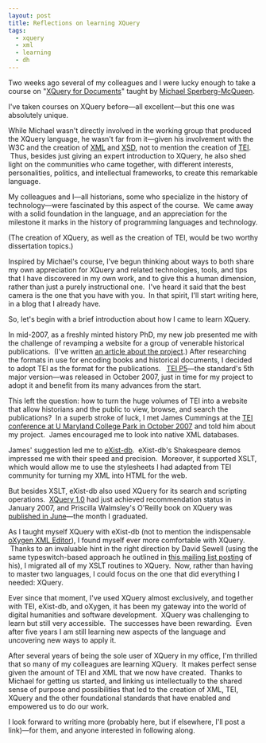 ```yaml
---
layout: post
title: Reflections on learning XQuery
tags:
  - xquery
  - xml
  - learning
  - dh
---
```

Two weeks ago several of my colleagues and I were lucky enough to take a
course on "[XQuery for
Documents](http://www.blackmesatech.com/2013/04/xquery/)" taught by [Michael
Sperberg-McQueen](http://cmsmcq.com/).

I've taken courses on XQuery before—all excellent—but this one was absolutely
unique.

While Michael wasn't directly involved in the working group that produced the
XQuery language, he wasn't far from it—given his involvement with the W3C and
the creation of [XML](http://www.w3.org/TR/REC-xml/) and
[XSD](http://www.w3.org/TR/xmlschema11-1/), not to mention the creation of
[TEI](http://www.tei-c.org/).  Thus, besides just giving an expert
introduction to XQuery, he also shed light on the communities who came
together, with different interests, personalities, politics, and intellectual
frameworks, to create this remarkable language.

My colleagues and I—all historians, some who specialize in the history of
technology—were fascinated by this aspect of the course.  We came away with a
solid foundation in the language, and an appreciation for the milestone it
marks in the history of programming languages and technology.

(The creation of XQuery, as well as the creation of TEI, would be two worthy
dissertation topics.)

Inspired by Michael's course, I've begun thinking about ways to both share my
own appreciation for XQuery and related technologies, tools, and tips that I
have discovered in my own work, and to give this a human dimension, rather
than just a purely instructional one.  I've heard it said that the best camera
is the one that you have with you.  In that spirit, I'll start writing here,
in a blog that I already have.

So, let's begin with a brief introduction about how I came to learn XQuery.

In mid-2007, as a freshly minted history PhD, my new job presented me with the
challenge of revamping a website for a group of venerable historical
publications.  (I've written [an article about the
project](https://knowledge.uchicago.edu/record/457).)
After researching the formats in use for encoding books and historical
documents, I decided to adopt TEI as the format for the publications.   [TEI
P5](http://www.tei-c.org/Guidelines/P5/)—the standard's 5th major version—was
released in October 2007, just in time for my project to adopt it and benefit
from its many advances from the start.

This left the question: how to turn the huge volumes of TEI into a website
that allow historians and the public to view, browse, and search the
publications?  In a superb stroke of luck, I met James Cummings at the [TEI
conference at U Maryland College Park in October
2007](http://www.tei-c.org/Membership/Meetings/2007/) and told him about my
project.  James encouraged me to look into native XML databases.

James' suggestion led me to [eXist-db](https://exist-db.org/).  eXist-db's
Shakespeare demos impressed me with their speed and precision.  Moreover, it
supported XSLT, which would allow me to use the stylesheets I had adapted from
TEI community for turning my XML into HTML for the web.

But besides XSLT, eXist-db also used XQuery for its search and scripting
operations.  [XQuery 1.0](http://www.w3.org/TR/xquery/) had just achieved
recommendation status in January 2007, and Priscilla Walmsley's O'Reilly book
on XQuery was [published in
June](http://shop.oreilly.com/product/9780596006341.do)—the month I graduated.

As I taught myself XQuery with eXist-db (not to mention the indispensable
[oXygen XML Editor](https://oxygenxml.com/)), I found myself ever more
comfortable with XQuery.  Thanks to an invaluable hint in the right direction
by David Sewell (using the same typeswitch-based approach he outlined in [this
mailing list posting](http://developer.marklogic.com/pipermail/general/2008-August/001706.html)
of his), I migrated all of my XSLT routines to XQuery.  Now,
rather than having to master two languages, I could focus on the one that did
everything I needed: XQuery.

Ever since that moment, I've used XQuery almost exclusively, and together with
TEI, eXist-db, and oXygen, it has been my gateway into the world of digital
humanities and software development.  XQuery was challenging to learn but
still very accessible.  The successes have been rewarding.  Even after five
years I am still learning new aspects of the language and uncovering new ways
to apply it.

After several years of being the sole user of XQuery in my office, I'm
thrilled that so many of my colleagues are learning XQuery.  It makes perfect
sense given the amount of TEI and XML that we now have created.  Thanks to
Michael for getting us started, and linking us intellectually to the shared
sense of purpose and possibilities that led to the creation of XML, TEI,
XQuery and the other foundational standards that have enabled and empowered us
to do our work.

I look forward to writing more (probably here, but if elsewhere, I'll post a
link)—for them, and anyone interested in following along.
